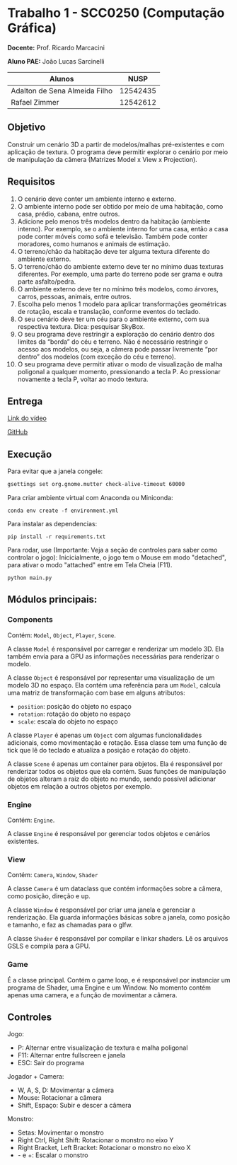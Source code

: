 # Trabalho 1 - SCC0250 (Computação Gráfica)

**Docente:** Prof. Ricardo Marcacini

**Aluno PAE:** João Lucas Sarcinelli

| Alunos  | NUSP |
|-------|----|
| Adalton de Sena Almeida Filho  | 12542435 |
| Rafael Zimmer | 12542612 |

## Objetivo

Construir um cenário 3D a partir de modelos/malhas pré-existentes e com aplicação de 
textura. O programa deve permitir explorar o cenário por meio de manipulação da câmera
(Matrizes Model x View x Projection).

## Requisitos

1. O cenário deve conter um ambiente interno e externo.
2. O ambiente interno pode ser obtido por meio de uma habitação, como casa, prédio,
 cabana, entre outros.
3. Adicione pelo menos três modelos dentro da habitação (ambiente interno). Por
 exemplo, se o ambiente interno for uma casa, então a casa pode conter móveis
 como sofá e televisão. Também pode conter moradores, como humanos e animais
 de estimação.
4. O terreno/chão da habitação deve ter alguma textura diferente do ambiente externo.
5. O terreno/chão do ambiente externo deve ter no mínimo duas texturas diferentes.
 Por exemplo, uma parte do terreno pode ser grama e outra parte asfalto/pedra.
6. O ambiente externo deve ter no mínimo três modelos, como árvores, carros,
 pessoas, animais, entre outros.
7. Escolha pelo menos 1 modelo para aplicar transformações geométricas de rotação,
 escala e translação, conforme eventos do teclado.
8. O seu cenário deve ter um céu para o ambiente externo, com sua respectiva textura.
 Dica: pesquisar SkyBox.
9. O seu programa deve restringir a exploração do cenário dentro dos limites da
 “borda” do céu e terreno. Não é necessário restringir o acesso aos modelos, ou seja,
 a câmera pode passar livremente “por dentro” dos modelos (com exceção do céu e
 terreno).
10. O seu programa deve permitir ativar o modo de visualização de malha poligonal a
 qualquer momento, pressionando a tecla P. Ao pressionar novamente a tecla P,
 voltar ao modo textura.

## Entrega

[Link do vídeo]()

[GitHub](https://github.com/rzimmerdev/cg)

## Execução

Para evitar que a janela congele:

```bash
gsettings set org.gnome.mutter check-alive-timeout 60000
```

Para criar ambiente virtual com Anaconda ou Miniconda:

```
conda env create -f environment.yml
```

Para instalar as dependencias:

```
pip install -r requirements.txt
```

Para rodar, use (Importante: Veja a seção de controles para saber como controlar o jogo):
Inicicialmente, o jogo tem o Mouse em modo "detached", 
para ativar o modo "attached" entre em Tela Cheia (F11).
```
python main.py
```


## Módulos principais:

### Components

Contém: `Model`, `Object`, `Player`, `Scene`.

A classe `Model` é responsável por carregar e renderizar um modelo 3D.
Ela também envia para a GPU as informações necessárias para renderizar o modelo.

A classe `Object` é responsável por representar uma visualização de um modelo 3D no espaço.
Ela contém uma referência para um `Model`, calcula uma matriz de transformação com base em alguns atributos:
- `position`: posição do objeto no espaço
- `rotation`: rotação do objeto no espaço
- `scale`: escala do objeto no espaço

A classe `Player` é apenas um `Object` com algumas funcionalidades adicionais, como movimentação e rotação.
Essa classe tem uma função de tick que lê do teclado e atualiza a posição e rotação do objeto.

A classe `Scene` é apenas um container para objetos. Ela é responsável por renderizar todos os objetos que ela contém.
Suas funções de manipulação de objetos alteram a raiz do objeto no mundo, 
sendo possível adicionar objetos em relação a outros objetos por exemplo.

### Engine

Contém: `Engine`.

A classe `Engine` é responsável por gerenciar todos objetos e cenários existentes.


### View

Contém: `Camera`, `Window`, `Shader`

A classe `Camera` é um dataclass que contém informações sobre a câmera, como posição, direção e up.

A classe `Window` é responsável por criar uma janela e gerenciar a renderização.
Ela guarda informações básicas sobre a janela, como posição e tamanho, e faz as chamadas para o glfw.

A classe `Shader` é responsável por compilar e linkar shaders. Lê os arquivos GSLS e compila para a GPU.


### Game

É a classe principal. Contém o game loop, e é responsável por instanciar um programa de Shader, uma Engine e um Window.
No momento contém apenas uma camera, e a função de movimentar a câmera.


## Controles

Jogo:
- P: Alternar entre visualização de textura e malha poligonal
- F11: Alternar entre fullscreen e janela
- ESC: Sair do programa


Jogador + Camera:
- W, A, S, D: Movimentar a câmera
- Mouse: Rotacionar a câmera
- Shift, Espaço: Subir e descer a câmera


Monstro:
- Setas: Movimentar o monstro
- Right Ctrl, Right Shift: Rotacionar o monstro no eixo Y
- Right Bracket, Left Bracket: Rotacionar o monstro no eixo X
- \- e +: Escalar o monstro